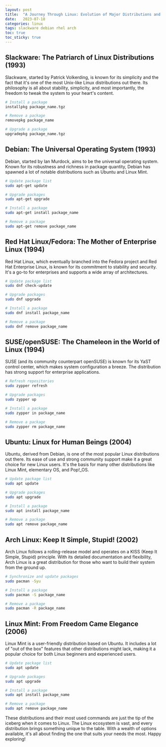 ```yaml
---
layout: post
title:  "A Journey Through Linux: Evolution of Major Distributions and their Most Popular Commands"
date:   2023-07-18
categories: linux
tags: slackware debian rhel arch
toc: true
toc_sticky: true
---
```


## Slackware: The Patriarch of Linux Distributions (1993)

Slackware, started by Patrick Volkerding, is known for its simplicity and the fact that it's one of the most Unix-like Linux distributions out there. Its philosophy is all about stability, simplicity, and most importantly, the freedom to tweak the system to your heart's content.

```bash
# Install a package
installpkg package_name.tgz

# Remove a package
removepkg package_name

# Upgrade a package
upgradepkg package_name.tgz
```

## Debian: The Universal Operating System (1993)

Debian, started by Ian Murdock, aims to be the universal operating system. Known for its robustness and richness in package quantity, Debian has spawned a lot of notable distributions such as Ubuntu and Linux Mint.

```bash
# Update package list
sudo apt-get update

# Upgrade packages
sudo apt-get upgrade

# Install a package
sudo apt-get install package_name

# Remove a package
sudo apt-get remove package_name
```

## Red Hat Linux/Fedora: The Mother of Enterprise Linux (1994)

Red Hat Linux, which eventually branched into the Fedora project and Red Hat Enterprise Linux, is known for its commitment to stability and security. It's a go-to for enterprises and supports a wide array of architectures.

```bash
# Update package list
sudo dnf check-update

# Upgrade packages
sudo dnf upgrade

# Install a package
sudo dnf install package_name

# Remove a package
sudo dnf remove package_name
```

## SUSE/openSUSE: The Chameleon in the World of Linux (1994)

SUSE (and its community counterpart openSUSE) is known for its YaST control center, which makes system configuration a breeze. The distribution has strong support for enterprise applications.

```bash
# Refresh repositories
sudo zypper refresh

# Upgrade packages
sudo zypper up

# Install a package
sudo zypper in package_name

# Remove a package
sudo zypper rm package_name
```

## Ubuntu: Linux for Human Beings (2004)

Ubuntu, derived from Debian, is one of the most popular Linux distributions out there. Its ease of use and strong community support make it a great choice for new Linux users. It's the basis for many other distributions like Linux Mint, elementary OS, and Pop!_OS.

```bash
# Update package list
sudo apt update

# Upgrade packages
sudo apt upgrade

# Install a package
sudo apt install package_name

# Remove a package
sudo apt remove package_name
```

## Arch Linux: Keep It Simple, Stupid! (2002)

Arch Linux follows a rolling-release model and operates on a KISS (Keep It Simple, Stupid) principle. With its detailed documentation and flexibility, Arch Linux is a great distribution for those who want to build their system from the ground up.

```bash
# Synchronize and update packages
sudo pacman -Syu

# Install a package
sudo pacman -S package_name

# Remove a package
sudo pacman -R package_name
```

## Linux Mint: From Freedom Came Elegance (2006)

Linux Mint is a user-friendly distribution based on Ubuntu. It includes a lot of "out of the box" features that other distributions might lack, making it a popular choice for both Linux beginners and experienced users.

```bash
# Update package list
sudo apt update

# Upgrade packages
sudo apt upgrade

# Install a package
sudo apt install package_name

# Remove a package
sudo apt remove package_name
```

These distributions and their most used commands are just the tip of the iceberg when it comes to Linux. The Linux ecosystem is vast, and every distribution brings something unique to the table. With a wealth of options available, it's all about finding the one that suits your needs the most. Happy exploring!

